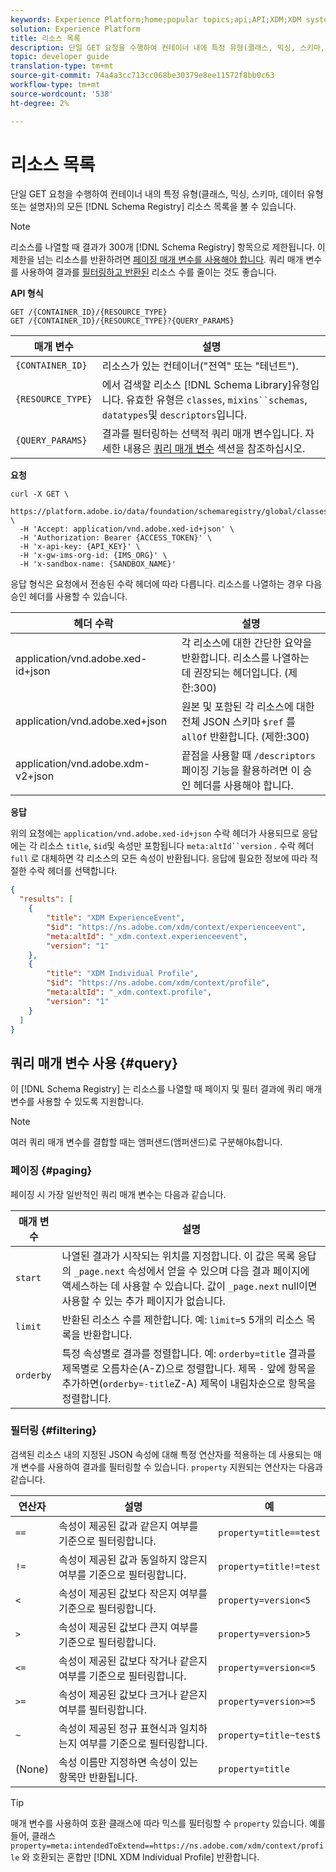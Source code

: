 ```yaml
---
keywords: Experience Platform;home;popular topics;api;API;XDM;XDM system;;experience data model;Experience data model;Experience Data Model;data model;Data Model;schema registry;Schema Registry;list;List;get;GET
solution: Experience Platform
title: 리소스 목록
description: 단일 GET 요청을 수행하여 컨테이너 내에 특정 유형(클래스, 믹싱, 스키마, 데이터 유형 또는 설명자)의 모든 스키마 레지스트리 리소스 목록을 볼 수 있습니다.
topic: developer guide
translation-type: tm+mt
source-git-commit: 74a4a3cc713cc068be30379e8ee11572f8bb0c63
workflow-type: tm+mt
source-wordcount: '538'
ht-degree: 2%

---
```



# 리소스 목록

단일 GET 요청을 수행하여 컨테이너 내의 특정 유형(클래스, 믹싱, 스키마, 데이터 유형 또는 설명자)의 모든 [!DNL Schema Registry] 리소스 목록을 볼 수 있습니다.

>[!NOTE]
>
>리소스를 나열할 때 결과가 300개 [!DNL Schema Registry] 항목으로 제한됩니다. 이 제한을 넘는 리소스를 반환하려면 [페이징 매개 변수를 사용해야 합니다](#paging). 쿼리 매개 변수를 사용하여 결과를 [필터링하고 반환된](#filtering) 리소스 수를 줄이는 것도 좋습니다.

**API 형식**

```http
GET /{CONTAINER_ID}/{RESOURCE_TYPE}
GET /{CONTAINER_ID}/{RESOURCE_TYPE}?{QUERY_PARAMS}
```

| 매개 변수 | 설명 |
| --- | --- |
| `{CONTAINER_ID}` | 리소스가 있는 컨테이너(&quot;전역&quot; 또는 &quot;테넌트&quot;). |
| `{RESOURCE_TYPE}` | 에서 검색할 리소스 [!DNL Schema Library]유형입니다. 유효한 유형은 `classes`, `mixins``schemas`, `datatypes`및 `descriptors`입니다. |
| `{QUERY_PARAMS}` | 결과를 필터링하는 선택적 쿼리 매개 변수입니다. 자세한 내용은 [쿼리 매개 변수](#query) 섹션을 참조하십시오. |

**요청**

```SHELL
curl -X GET \
  https://platform.adobe.io/data/foundation/schemaregistry/global/classes&limit=2 \
  -H 'Accept: application/vnd.adobe.xed-id+json' \
  -H 'Authorization: Bearer {ACCESS_TOKEN}' \
  -H 'x-api-key: {API_KEY}' \
  -H 'x-gw-ims-org-id: {IMS_ORG}' \
  -H 'x-sandbox-name: {SANDBOX_NAME}'
```

응답 형식은 요청에서 전송된 수락 헤더에 따라 다릅니다. 리소스를 나열하는 경우 다음 승인 헤더를 사용할 수 있습니다.

| 헤더 수락 | 설명 |
| ------- | ------------ |
| application/vnd.adobe.xed-id+json | 각 리소스에 대한 간단한 요약을 반환합니다. 리소스를 나열하는 데 권장되는 헤더입니다. (제한:300) |
| application/vnd.adobe.xed+json | 원본 및 포함된 각 리소스에 대한 전체 JSON 스키마 `$ref` 를 `allOf` 반환합니다. (제한:300) |
| application/vnd.adobe.xdm-v2+json | 끝점을 사용할 때 `/descriptors` 페이징 기능을 활용하려면 이 승인 헤더를 사용해야 합니다. |

**응답**

위의 요청에는 `application/vnd.adobe.xed-id+json` 수락 헤더가 사용되므로 응답에는 각 리소스 `title`, `$id`및 속성만 포함됩니다 `meta:altId``version` . 수락 헤더 `full` 로 대체하면 각 리소스의 모든 속성이 반환됩니다. 응답에 필요한 정보에 따라 적절한 수락 헤더를 선택합니다.

```JSON
{
  "results": [
    {
        "title": "XDM ExperienceEvent",
        "$id": "https://ns.adobe.com/xdm/context/experienceevent",
        "meta:altId": "_xdm.context.experienceevent",
        "version": "1"
    },
    {
        "title": "XDM Individual Profile",
        "$id": "https://ns.adobe.com/xdm/context/profile",
        "meta:altId": "_xdm.context.profile",
        "version": "1"
    }
  ]
}
```

## 쿼리 매개 변수 사용 {#query}

이 [!DNL Schema Registry] 는 리소스를 나열할 때 페이지 및 필터 결과에 쿼리 매개 변수를 사용할 수 있도록 지원합니다.

>[!NOTE]
>
>여러 쿼리 매개 변수를 결합할 때는 앰퍼샌드(앰퍼샌드)로 구분해야`&`합니다.

### 페이징 {#paging}

페이징 시 가장 일반적인 쿼리 매개 변수는 다음과 같습니다.

| 매개 변수 | 설명 |
| --- | --- |
| `start` | 나열된 결과가 시작되는 위치를 지정합니다. 이 값은 목록 응답의 `_page.next` 속성에서 얻을 수 있으며 다음 결과 페이지에 액세스하는 데 사용할 수 있습니다. 값이 `_page.next` null이면 사용할 수 있는 추가 페이지가 없습니다. |
| `limit` | 반환된 리소스 수를 제한합니다. 예: `limit=5` 5개의 리소스 목록을 반환합니다. |
| `orderby` | 특정 속성별로 결과를 정렬합니다. 예: `orderby=title` 결과를 제목별로 오름차순(A-Z)으로 정렬합니다. 제목 `-` 앞에 항목을 추가하면(`orderby=-title`Z-A) 제목이 내림차순으로 항목을 정렬합니다. |

### 필터링 {#filtering}

검색된 리소스 내의 지정된 JSON 속성에 대해 특정 연산자를 적용하는 데 사용되는 매개 변수를 사용하여 결과를 필터링할 수 있습니다. `property` 지원되는 연산자는 다음과 같습니다.

| 연산자 | 설명 | 예 |
| --- | --- | --- |
| `==` | 속성이 제공된 값과 같은지 여부를 기준으로 필터링합니다. | `property=title==test` |
| `!=` | 속성이 제공된 값과 동일하지 않은지 여부를 기준으로 필터링합니다. | `property=title!=test` |
| `<` | 속성이 제공된 값보다 작은지 여부를 기준으로 필터링합니다. | `property=version<5` |
| `>` | 속성이 제공된 값보다 큰지 여부를 기준으로 필터링합니다. | `property=version>5` |
| `<=` | 속성이 제공된 값보다 작거나 같은지 여부를 기준으로 필터링합니다. | `property=version<=5` |
| `>=` | 속성이 제공된 값보다 크거나 같은지 여부를 필터링합니다. | `property=version>=5` |
| `~` | 속성이 제공된 정규 표현식과 일치하는지 여부를 기준으로 필터링합니다. | `property=title~test$` |
| (None) | 속성 이름만 지정하면 속성이 있는 항목만 반환됩니다. | `property=title` |

>[!TIP]
>
>매개 변수를 사용하여 호환 클래스에 따라 믹스를 필터링할 수 `property` 있습니다. 예를 들어, 클래스 `property=meta:intendedToExtend==https://ns.adobe.com/xdm/context/profile` 와 호환되는 혼합만 [!DNL XDM Individual Profile] 반환합니다.
